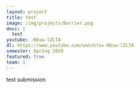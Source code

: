 ```yaml
---
layout: project
title: test
image: /img/projects/Barrier.png
desc: |
  test
youtube: -N6sw-lZLTA
dl: https://www.youtube.com/watch?v=-N6sw-lZLTA
semester: Spring 2019
featured: true
team: 1
---
```

test submission
